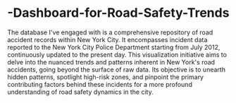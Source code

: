 # -Dashboard-for-Road-Safety-Trends

The database I've engaged with is a comprehensive repository of road accident records within New York City. It encompasses incident data reported to the New York City Police Department starting from July 2012, continuously updated to the present day. This visualization initiative aims to delve into the nuanced trends and patterns inherent in New York's road accidents, going beyond the surface of raw data. Its objective is to unearth hidden patterns, spotlight high-risk zones, and pinpoint the primary contributing factors behind these incidents for a more profound understanding of road safety dynamics in the city.
